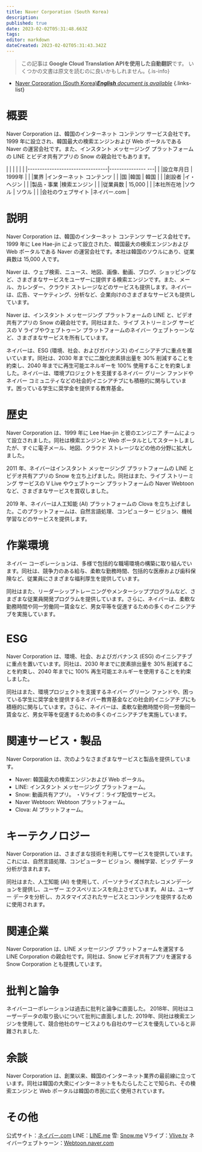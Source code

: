 ```yaml
---
title: Naver Corporation (South Korea)
description: 
published: true
date: 2023-02-02T05:31:48.663Z
tags: 
editor: markdown
dateCreated: 2023-02-02T05:31:43.342Z
---
```


> この記事は **Google Cloud Translation APIを使用した自動翻訳**です。
いくつかの文書は原文を読むのに良いかもしれません。{.is-info}



- [Naver Corporation (South Korea)***English** document is available*](/en/Knowledge-base/Dictionary/Company/naver-corporation-south-korea)
{.links-list}


# 概要

Naver Corporation は、韓国のインターネット コンテンツ サービス会社です。 1999 年に設立され、韓国最大の検索エンジンおよび Web ポータルである Naver の運営会社です。また、インスタント メッセージング プラットフォームの LINE とビデオ共有アプリの Snow の親会社でもあります。

| | | | | |
|---------------------------------|--------------- ---|
| |設立年月日 | 1999年 |
| |業界 |インターネット コンテンツ |
| |国 |韓国 | 韓国 |
| |創設者 |イ・ヘジン |
| |製品・事業 |検索エンジン |
| |従業員数 | 15,000 |
| |本社所在地 |ソウル | ソウル |
| |会社のウェブサイト |ネイバー.com |

# 説明

Naver Corporation は、韓国のインターネット コンテンツ サービス会社です。 1999 年に Lee Hae-jin によって設立された、韓国最大の検索エンジンおよび Web ポータルである Naver の運営会社です。本社は韓国のソウルにあり、従業員数は 15,000 人です。

Naver は、ウェブ検索、ニュース、地図、画像、動画、ブログ、ショッピングなど、さまざまなサービスをユーザーに提供する検索エンジンです。また、メール、カレンダー、クラウド ストレージなどのサービスも提供します。ネイバーは、広告、マーケティング、分析など、企業向けのさまざまなサービスも提供しています。

Naver は、インスタント メッセージング プラットフォームの LINE と、ビデオ共有アプリの Snow の親会社です。同社はまた、ライブ ストリーミング サービスの V ライブやウェブトゥーン プラットフォームのネイバー ウェブトゥーンなど、さまざまなサービスを所有しています。

ネイバーは、ESG (環境、社会、およびガバナンス) のイニシアチブに重点を置いています。同社は、2030 年までに二酸化炭素排出量を 30% 削減することを約束し、2040 年までに再生可能エネルギーを 100% 使用することを約束しました。ネイバーは、環境プロジェクトを支援するネイバー グリーン ファンドやネイバー コミュニティなどの社会的イニシアチブにも積極的に関与しています。困っている学生に奨学金を提供する教育基金。

# 歴史

Naver Corporation は、1999 年に Lee Hae-jin と彼のエンジニア チームによって設立されました。同社は検索エンジンと Web ポータルとしてスタートしましたが、すぐに電子メール、地図、クラウド ストレージなどの他の分野に拡大しました。

2011 年、ネイバーはインスタント メッセージング プラットフォームの LINE とビデオ共有アプリの Snow を立ち上げました。同社はまた、ライブ ストリーミング サービスの V Live やウェブトゥーン プラットフォームの Naver Webtoon など、さまざまなサービスを買収しました。

2019 年、ネイバーは人工知能 (AI) プラットフォームの Clova を立ち上げました。このプラットフォームは、自然言語処理、コンピューター ビジョン、機械学習などのサービスを提供します。

# 作業環境

ネイバー コーポレーションは、多様で包括的な職場環境の構築に取り組んでいます。同社は、競争力のある給与、柔軟な勤務時間、包括的な医療および歯科保険など、従業員にさまざまな福利厚生を提供しています。

同社はまた、リーダーシップトレーニングやメンターシッププログラムなど、さまざまな従業員開発プログラムを提供しています。さらに、ネイバーは、柔軟な勤務時間や同一労働同一賃金など、男女平等を促進するための多くのイニシアチブを実施しています。

# ESG

Naver Corporation は、環境、社会、およびガバナンス (ESG) のイニシアチブに重点を置いています。同社は、2030 年までに炭素排出量を 30% 削減することを約束し、2040 年までに 100% 再生可能エネルギーを使用することを約束しました。

同社はまた、環境プロジェクトを支援するネイバー グリーン ファンドや、困っている学生に奨学金を提供するネイバー教育基金などの社会的イニシアチブにも積極的に関与しています。さらに、ネイバーは、柔軟な勤務時間や同一労働同一賃金など、男女平等を促進するための多くのイニシアチブを実施しています。

# 関連サービス・製品

Naver Corporation は、次のようなさまざまなサービスと製品を提供しています。

- Naver: 韓国最大の検索エンジンおよび Web ポータル。
- LINE: インスタント メッセージング プラットフォーム。
- Snow: 動画共有アプリ。
・Vライブ：ライブ配信サービス。
- Naver Webtoon: Webtoon プラットフォーム。
- Clova: AI プラットフォーム。

# キーテクノロジー

Naver Corporation は、さまざまな技術を利用してサービスを提供しています。これには、自然言語処理、コンピューター ビジョン、機械学習、ビッグ データ分析が含まれます。

同社はまた、人工知能 (AI) を使用して、パーソナライズされたレコメンデーションを提供し、ユーザー エクスペリエンスを向上させています。 AI は、ユーザー データを分析し、カスタマイズされたサービスとコンテンツを提供するために使用されます。

# 関連企業

Naver Corporation は、LINE メッセージング プラットフォームを運営する LINE Corporation の親会社です。同社は、Snow ビデオ共有アプリを運営する Snow Corporation とも提携しています。

# 批判と論争

ネイバーコーポレーションは過去に批判と論争に直面した。 2018年、同社はユーザーデータの取り扱いについて批判に直面しました. 2019年、同社は検索エンジンを使用して、競合他社のサービスよりも自社のサービスを優先していると非難されました.

# 余談

Naver Corporation は、創業以来、韓国のインターネット業界の最前線に立っています。同社は韓国の大衆にインターネットをもたらしたことで知られ、その検索エンジンと Web ポータルは韓国の市民に広く使用されています。

# その他

公式サイト：[ネイバー.com](https://www.naver.com/)
LINE：[LINE.me](https://line.me/)
雪: [Snow.me](https://snow.me/)
Vライブ：[Vlive.tv](https://www.vlive.tv/)
ネイバーウェブトゥーン：[Webtoon.naver.com](https://www.webtoon.naver.com/)